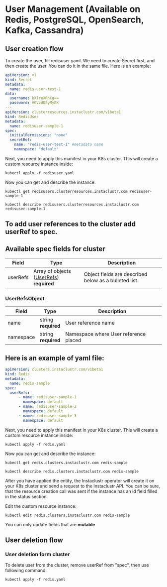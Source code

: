 # User Management (Available on Redis, PostgreSQL, OpenSearch, Kafka, Cassandra)

## User creation flow

To create the user, fill redisuser.yaml. We need to create Secret first, and then create the user. You can do it in the same file. Here is an example:
```yaml
apiVersion: v1
kind: Secret
metadata:
  name: redis-user-test-1
data:
  username: bXlreXRhCg==
  password: VGVzdDEyMyEK
---
apiVersion: clusterresources.instaclustr.com/v1beta1
kind: RedisUser
metadata:
  name: redisuser-sample-1
spec:
  initialPermissions: "none"
  secretRef:
    name: "redis-user-test-1" #metadata name
    namespace: "default"
```

Next, you need to apply this manifest in your K8s cluster. This will create a custom resource instance inside:
```console
kubectl apply -f redisuser.yaml
```

Now you can get and describe the instance:
```console
kubectl get redisusers.clusterresources.instaclustr.com redisuser-sample-1
```
```console
kubectl describe redisusers.clusterresources.instaclustr.com redisuser-sample-1
```

## To add user references to the cluster add userRef to spec.

## Available spec fields for cluster

| Field            | Type                                                               | Description                                                                                                                                                                                                                                                                                                                                                                                                                                                                                                                                                                                                                                                                                                                                                                                                                              |
|------------------|--------------------------------------------------------------------|------------------------------------------------------------------------------------------------------------------------------------------------------------------------------------------------------------------------------------------------------------------------------------------------------------------------------------------------------------------------------------------------------------------------------------------------------------------------------------------------------------------------------------------------------------------------------------------------------------------------------------------------------------------------------------------------------------------------------------------------------------------------------------------------------------------------------------------|
| userRefs         | Array of objects ([UserRefs](#UserRefsObject)) <br /> **required** | Object fields are described below as a bulleted list.                                                                                                                                                                                                                                                                                                                                                                                                                                                                                                                                                                                                                                                                                                                                                                                    |

### UserRefsObject

| Field               | Type                                  | Description                            |
|---------------------|---------------------------------------|----------------------------------------|
| name                | string <br /> **required**            | User reference name                    |
| namespace           | string <br /> **required** <br />     | Namespace where User reference placed  |

## Here is an example of yaml file:
```yaml
apiVersion: clusters.instaclustr.com/v1beta1
kind: Redis
metadata:
  name: redis-sample
spec:
  userRefs:
      - name: redisuser-sample-1
        namespace: default
      - name: redisuser-sample-2
        namespace: default
      - name: redisuser-sample-3
        namespace: default
```
Next, you need to apply this manifest in your K8s cluster. This will create a custom resource instance inside:
```console
kubectl apply -f redis.yaml
```

Now you can get and describe the instance:
```console
kubectl get redis.clusters.instaclustr.com redis-sample
```
```console
kubectl describe redis.clusters.instaclustr.com redis-sample
```

After you have applied the entity, the Instaclustr operator will create it on your K8s cluster and send a request to the Instaclustr API. You can be sure, that the resource creation call was sent if the instance has an id field filled in the status section.

Edit the custom resource instance:
```console
kubectl edit redis.clusters.instaclustr.com redis-sample
```
You can only update fields that are **mutable**

## User deletion flow

### User deletion form cluster
To delete user from the cluster, remove userRef from "spec", then use following command:
```console
kubectl apply -f redis.yaml
```
